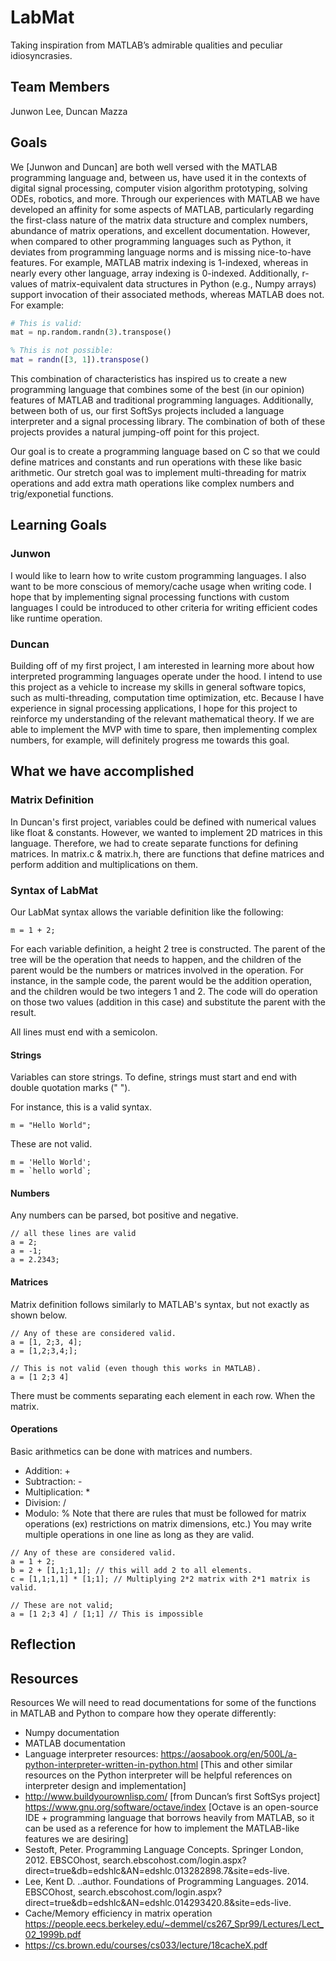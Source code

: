 # LabMat

Taking inspiration from MATLAB’s admirable qualities and peculiar idiosyncrasies.

## Team Members

Junwon Lee, Duncan Mazza

## Goals

We [Junwon and Duncan] are both well versed with the MATLAB programming language and, between us, have used it in the contexts of digital signal processing, computer vision algorithm prototyping, solving ODEs, robotics, and more.
Through our experiences with MATLAB we have developed an affinity for some aspects of MATLAB, particularly regarding the first-class nature of the matrix data structure and complex numbers, abundance of matrix operations, and excellent documentation. However, when compared to other programming languages such as Python, it deviates from programming language norms and is missing nice-to-have features. For example, MATLAB matrix indexing is 1-indexed, whereas in nearly every other language, array indexing is 0-indexed. Additionally, r-values of matrix-equivalent data structures in Python (e.g., Numpy arrays) support invocation of their associated methods, whereas MATLAB does not. For example:
```python
# This is valid:
mat = np.random.randn(3).transpose()
```
```matlab
% This is not possible:
mat = randn([3, 1]).transpose()
```
This combination of characteristics has inspired us to create a new programming language that combines some of the best (in our opinion) features of MATLAB and traditional programming languages. Additionally, between both of us, our first SoftSys projects included a language interpreter and a signal processing library. The combination of both of these projects provides a natural jumping-off point for this project.

Our goal is to create a programming language based on C so that we could define matrices and constants and run operations with these like basic arithmetic. Our stretch goal was to implement multi-threading for matrix operations and add extra math operations like complex numbers and trig/exponetial functions.

## Learning Goals

### Junwon
I would like to learn how to write custom programming languages. I also want to be more conscious of memory/cache usage when writing code. I hope that by implementing signal processing functions with custom languages I could be introduced to other criteria for writing efficient codes like runtime operation.

### Duncan
Building off of my first project, I am interested in learning more about how interpreted programming languages operate under the hood. I intend to use this project as a vehicle to increase my skills in general software topics, such as multi-threading, computation time optimization, etc. Because I have experience in signal processing applications, I hope for this project to reinforce my understanding of the relevant mathematical theory. If we are able to implement the MVP with time to spare, then implementing complex numbers, for example, will definitely progress me towards this goal.

## What we have accomplished

### Matrix Definition

In Duncan's first project, variables could be defined with numerical values like float & constants. However, we wanted to implement 2D matrices in this language. Therefore, we had to create separate functions for defining matrices. In matrix.c & matrix.h, there are functions that define matrices and perform addition and multiplications on them.

### Syntax of LabMat

Our LabMat syntax allows the variable definition like the following:
```
m = 1 + 2;
```
For each variable definition, a height 2 tree is constructed. The parent of the tree will be the operation that needs to happen, and the children of the parent would be the numbers or matrices involved in the operation. For instance, in the sample code, the parent would be the addition operation, and the children would be two integers 1 and 2. The code will do operation on those two values (addition in this case) and substitute the parent with the result.

All lines must end with a semicolon.

#### Strings

Variables can store strings. To define, strings must start and end with double quotation marks (" ").

For instance, this is a valid syntax.
```
m = "Hello World";
```

These are not valid.
```
m = 'Hello World';
m = `hello world`;
```

#### Numbers

Any numbers can be parsed, bot positive and negative.
```
// all these lines are valid
a = 2;
a = -1;
a = 2.2343;

```

#### Matrices

Matrix definition follows similarly to MATLAB's syntax, but not exactly as shown below.
```
// Any of these are considered valid.
a = [1, 2;3, 4];
a = [1,2;3,4;];

// This is not valid (even though this works in MATLAB).
a = [1 2;3 4]

```
There must be comments separating each element in each row. When the matrix.  

#### Operations

Basic arithmetics can be done with matrices and numbers.
* Addition: +
* Subtraction: -
* Multiplication: *
* Division: /
* Modulo: %
Note that there are rules that must be followed for matrix operations (ex) restrictions on matrix dimensions, etc.)
You may write multiple operations in one line as long as they are valid.

```
// Any of these are considered valid.
a = 1 + 2;
b = 2 + [1,1;1,1]; // this will add 2 to all elements.
c = [1,1;1,1] * [1;1]; // Multiplying 2*2 matrix with 2*1 matrix is valid.

// These are not valid;
a = [1 2;3 4] / [1;1] // This is impossible

```
## Reflection


## Resources

Resources
We will need to read documentations for some of the functions in MATLAB and Python to compare how they operate differently:
* Numpy documentation
* MATLAB documentation
* Language interpreter resources: https://aosabook.org/en/500L/a-python-interpreter-written-in-python.html [This and other similar resources on the Python interpreter will be helpful references on interpreter design and implementation]
* http://www.buildyourownlisp.com/ [from Duncan’s first SoftSys project]
https://www.gnu.org/software/octave/index [Octave is an open-source IDE + programming language that borrows heavily from MATLAB, so it can be used as a reference for how to implement the MATLAB-like features we are desiring]
* Sestoft, Peter. Programming Language Concepts. Springer London, 2012. EBSCOhost, search.ebscohost.com/login.aspx?direct=true&db=edshlc&AN=edshlc.013282898.7&site=eds-live.
* Lee, Kent D. ..author. Foundations of Programming Languages. 2014. EBSCOhost, search.ebscohost.com/login.aspx?direct=true&db=edshlc&AN=edshlc.014293420.8&site=eds-live.
* Cache/Memory efficiency in matrix operation https://people.eecs.berkeley.edu/~demmel/cs267_Spr99/Lectures/Lect_02_1999b.pdf
* https://cs.brown.edu/courses/cs033/lecture/18cacheX.pdf
